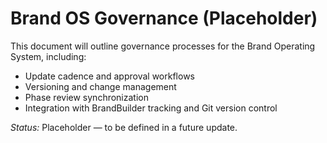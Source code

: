 # Brand OS Governance (Placeholder)

This document will outline governance processes for the Brand Operating System, including:
- Update cadence and approval workflows
- Versioning and change management
- Phase review synchronization
- Integration with BrandBuilder tracking and Git version control

*Status:* Placeholder — to be defined in a future update.